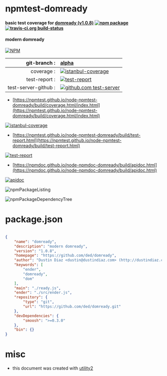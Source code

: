 # npmtest-domready

#### basic test coverage for  [domready (v1.0.8)](https://github.com/ded/domready)  [![npm package](https://img.shields.io/npm/v/npmtest-domready.svg?style=flat-square)](https://www.npmjs.org/package/npmtest-domready) [![travis-ci.org build-status](https://api.travis-ci.org/npmtest/node-npmtest-domready.svg)](https://travis-ci.org/npmtest/node-npmtest-domready)

#### modern domready

[![NPM](https://nodei.co/npm/domready.png?downloads=true&downloadRank=true&stars=true)](https://www.npmjs.com/package/domready)

| git-branch : | [alpha](https://github.com/npmtest/node-npmtest-domready/tree/alpha)|
|--:|:--|
| coverage : | [![istanbul-coverage](https://npmtest.github.io/node-npmtest-domready/build/coverage.badge.svg)](https://npmtest.github.io/node-npmtest-domready/build/coverage.html/index.html)|
| test-report : | [![test-report](https://npmtest.github.io/node-npmtest-domready/build/test-report.badge.svg)](https://npmtest.github.io/node-npmtest-domready/build/test-report.html)|
| test-server-github : | [![github.com test-server](https://npmtest.github.io/node-npmtest-domready/GitHub-Mark-32px.png)](https://npmtest.github.io/node-npmtest-domready/build/app/index.html) | | build-artifacts : | [![build-artifacts](https://npmtest.github.io/node-npmtest-domready/glyphicons_144_folder_open.png)](https://github.com/npmtest/node-npmtest-domready/tree/gh-pages/build)|

- [https://npmtest.github.io/node-npmtest-domready/build/coverage.html/index.html](https://npmtest.github.io/node-npmtest-domready/build/coverage.html/index.html)

[![istanbul-coverage](https://npmtest.github.io/node-npmtest-domready/build/screenCapture.buildCi.browser.%252Ftmp%252Fbuild%252Fcoverage.lib.html.png)](https://npmtest.github.io/node-npmtest-domready/build/coverage.html/index.html)

- [https://npmtest.github.io/node-npmtest-domready/build/test-report.html](https://npmtest.github.io/node-npmtest-domready/build/test-report.html)

[![test-report](https://npmtest.github.io/node-npmtest-domready/build/screenCapture.buildCi.browser.%252Ftmp%252Fbuild%252Ftest-report.html.png)](https://npmtest.github.io/node-npmtest-domready/build/test-report.html)

- [https://npmdoc.github.io/node-npmdoc-domready/build/apidoc.html](https://npmdoc.github.io/node-npmdoc-domready/build/apidoc.html)

[![apidoc](https://npmdoc.github.io/node-npmdoc-domready/build/screenCapture.buildCi.browser.%252Ftmp%252Fbuild%252Fapidoc.html.png)](https://npmdoc.github.io/node-npmdoc-domready/build/apidoc.html)

![npmPackageListing](https://npmtest.github.io/node-npmtest-domready/build/screenCapture.npmPackageListing.svg)

![npmPackageDependencyTree](https://npmtest.github.io/node-npmtest-domready/build/screenCapture.npmPackageDependencyTree.svg)



# package.json

```json

{
    "name": "domready",
    "description": "modern domready",
    "version": "1.0.8",
    "homepage": "https://github.com/ded/domready",
    "author": "Dustin Diaz <dustin@dustindiaz.com> (http://dustindiaz.com)",
    "keywords": [
        "ender",
        "domready",
        "dom"
    ],
    "main": "./ready.js",
    "ender": "./src/ender.js",
    "repository": {
        "type": "git",
        "url": "https://github.com/ded/domready.git"
    },
    "devDependencies": {
        "smoosh": ">=0.3.0"
    },
    "bin": {}
}
```



# misc
- this document was created with [utility2](https://github.com/kaizhu256/node-utility2)
